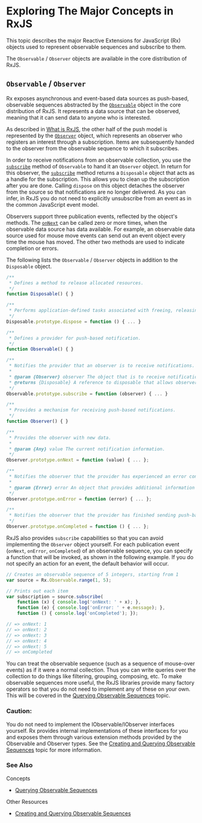 # Exploring The Major Concepts in RxJS #

This topic describes the major Reactive Extensions for JavaScript (Rx) objects used to represent observable sequences and subscribe to them.

The `Observable` / `Observer` objects are available in the core distribution of RxJS.

## `Observable` / `Observer` ##

Rx exposes asynchronous and event-based data sources as push-based, observable sequences abstracted by the [`Observable`](https://github.com/Reactive-Extensions/RxJS/blob/master/doc/api/core/observable.md) object in the core distribution of RxJS. It represents a data source that can be observed, meaning that it can send data to anyone who is interested.

As described in [What is RxJS](what.md), the other half of the push model is represented by the [`Observer`](https://github.com/Reactive-Extensions/RxJS/blob/master/doc/api/core/observer.md) object, which represents an observer who registers an interest through a subscription. Items are subsequently handed to the observer from the observable sequence to which it subscribes.

In order to receive notifications from an observable collection, you use the [`subscribe`](https://github.com/Reactive-Extensions/RxJS/blob/master/doc/api/core/observable.md#rxobservableprototypesubscribeobserver--onnext-onerror-oncompleted) method of `Observable` to hand it an `Observer` object. In return for this observer, the [`subscribe`](https://github.com/Reactive-Extensions/RxJS/blob/master/doc/api/core/observable.md#rxobservableprototypesubscribeobserver--onnext-onerror-oncompleted) method returns a `Disposable` object that acts as a handle for the subscription. This allows you to clean up the subscription after you are done.  Calling `dispose` on this object detaches the observer from the source so that notifications are no longer delivered. As you can infer, in RxJS you do not need to explicitly unsubscribe from an event as in the common JavaScript event model.

Observers support three publication events, reflected by the object's methods. The [`onNext`](https://github.com/Reactive-Extensions/RxJS/blob/master/doc/api/core/observer.md#rxobserverprototypeonnextvalue) can be called zero or more times, when the observable data source has data available. For example, an observable data source used for mouse move events can send out an event object every time the mouse has moved. The other two methods are used to indicate completion or errors.

The following lists the `Observable` / `Observer` objects in addition to the `Disposable` object.

```js
/**
 * Defines a method to release allocated resources.
 */
function Disposable() { }

/**
 * Performs application-defined tasks associated with freeing, releasing, or resetting resources.
 */
Disposable.prototype.dispose = function () { ... }

/**
 * Defines a provider for push-based notification.
 */
function Observable() { }

/**
 * Notifies the provider that an observer is to receive notifications.
 *
 * @param {Observer} observer The object that is to receive notifications.
 * @returns {Disposable} A reference to disposable that allows observers to stop receiving notifications before the provider has finished sending them.
 */
Observable.prototype.subscribe = function (observer) { ... }

/**
 * Provides a mechanism for receiving push-based notifications.
 */
function Observer() { }

/**
 * Provides the observer with new data.
 *
 * @param {Any} value The current notification information.
 */
Observer.prototype.onNext = function (value) { ... };

/**
 * Notifies the observer that the provider has experienced an error condition.
 *
 * @param {Error} error An object that provides additional information about the error.
 */
Observer.prototype.onError = function (error) { ... };

/**
 * Notifies the observer that the provider has finished sending push-based notifications.
 */
Observer.prototype.onCompleted = function () { ... };
```

RxJS also provides `subscribe` capabilities so that you can avoid implementing the `Observer` object yourself. For each publication event (`onNext`, `onError`, `onCompleted`) of an observable sequence, you can specify a function that will be invoked, as shown in the following example. If you do not specify an action for an event, the default behavior will occur.

```js
// Creates an observable sequence of 5 integers, starting from 1
var source = Rx.Observable.range(1, 5);

// Prints out each item
var subscription = source.subscribe(
	function (x) { console.log('onNext: ' + x); },
	function (e) { console.log('onError: ' + e.message); },
	function () { console.log('onCompleted'); });

// => onNext: 1
// => onNext: 2
// => onNext: 3
// => onNext: 4
// => onNext: 5
// => onCompleted
```

You can treat the observable sequence (such as a sequence of mouse-over events) as if it were a normal collection. Thus you can write queries over the collection to do things like filtering, grouping, composing, etc. To make observable sequences more useful, the RxJS libraries provide many factory operators so that you do not need to implement any of these on your own. This will be covered in the [Querying Observable Sequences](querying.md) topic.

### Caution:
You do not need to implement the IObservable<T>/IObserver<T> interfaces yourself.  Rx provides internal implementations of these interfaces for you and exposes them through various extension methods provided by the Observable and Observer types.  See the [Creating and Querying Observable Sequences](creatingquerying.md) topic for more information.

### See Also

Concepts
- [Querying Observable Sequences](querying.md)

Other Resources
- [Creating and Querying Observable Sequences](creatingquerying.md)
